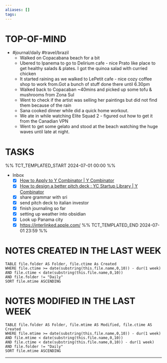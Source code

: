 ```yaml
---
aliases: []
tags: 
---
```

# TOP-OF-MIND
- #journal/daily #travel/brazil 
	- Walked on Copacabana beach for a bit
	- Ubered to Ipanema to go to Delirium cafe - nice Prato like place to get healthy salads & plates. I got the quinoa salad with curried chicken
	- It started raining as we walked to LePetit cafe - nice cozy coffee shop to work from.Got a bunch of stuff done there until 6.30pm
	- Walked back to Copacaban ~40mins and picked up some tofu & mushrooms from Zona Sul
	- Went to check if the artist was selling her paintings but did not find them because of the rain
	- Sana cooked dinner while did a quick home workout.
	- We ate in while watching Elite Squad 2 - figured out how to get it from the Canadian VPN
	- Went to get some gelato and stood at the beach watching the huge waves until late at night.
# TASKS
%% TCT_TEMPLATED_START 2024-07-01 00:00 %%
* Inbox
    - [x] [How to Apply to Y Combinator | Y Combinator](https://www.ycombinator.com/howtoapply) 
    - [x] [How to design a better pitch deck : YC Startup Library | Y Combinator](https://www.ycombinator.com/library/4T-how-to-design-a-better-pitch-deck) 
    - [x] share grammar with sri 
    - [x] send pitch deck to italian investor 
    - [x] finish journaling so far 
    - [x] setting up weather into obsidian 
    - [x] Look up Panama city 
    - [x] https://interlinked.apple.com/ 
%% TCT_TEMPLATED_END 2024-07-01 23:59 %%

# NOTES CREATED IN THE LAST WEEK
``` dataview
TABLE file.folder AS Folder, file.ctime As Created
WHERE file.ctime >= date(substring(this.file.name,0,10)) - dur(1 week) 
AND file.ctime < date(substring(this.file.name,0,10)) 
AND file.folder != "Daily"
SORT file.mtime ASCENDING
```

# NOTES MODIFIED IN THE LAST WEEK
``` dataview
TABLE file.folder AS Folder, file.mtime AS Modified, file.ctime AS Created
WHERE file.mtime >= date(substring(this.file.name,0,10)) - dur(1 week)
AND file.mtime < date(substring(this.file.name,0,10))
AND file.ctime < date(substring(this.file.name,0,10)) - dur(1 week)
AND file.folder != "Daily"
SORT file.mtime ASCENDING
```
---
